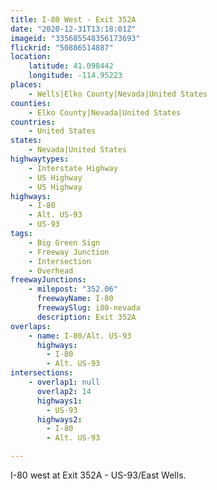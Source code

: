 ```yaml
---
title: I-80 West - Exit 352A
date: "2020-12-31T13:18:01Z"
imageid: "335685548356173693"
flickrid: "50886514887"
location:
    latitude: 41.098442
    longitude: -114.95223
places:
    - Wells|Elko County|Nevada|United States
counties:
    - Elko County|Nevada|United States
countries:
    - United States
states:
    - Nevada|United States
highwaytypes:
    - Interstate Highway
    - US Highway
    - US Highway
highways:
    - I-80
    - Alt. US-93
    - US-93
tags:
    - Big Green Sign
    - Freeway Junction
    - Intersection
    - Overhead
freewayJunctions:
    - milepost: "352.06"
      freewayName: I-80
      freewaySlug: i80-nevada
      description: Exit 352A
overlaps:
    - name: I-80/Alt. US-93
      highways:
        - I-80
        - Alt. US-93
intersections:
    - overlap1: null
      overlap2: 14
      highways1:
        - US-93
      highways2:
        - I-80
        - Alt. US-93

---
```

I-80 west at Exit 352A - US-93/East Wells.